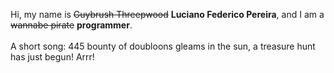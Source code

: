 Hi, my name is ~~Guybrush Threepwood~~ **Luciano Federico Pereira**, and I am a ~~wannabe pirate~~ **programmer**.<br><br>A short song: 445 bounty of doubloons gleams in the sun, a treasure hunt has just begun! Arrr!
